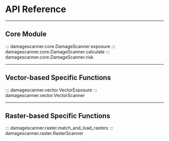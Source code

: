 # API Reference

---

## Core Module

::: damagescanner.core.DamageScanner.exposure
::: damagescanner.core.DamageScanner.calculate
::: damagescanner.core.DamageScanner.risk

---

## Vector-based Specific Functions

<!-- ::: damagescanner.vector._convert_to_meters
::: damagescanner.vector._get_cell_area_m2
::: damagescanner.vector._create_grid
::: damagescanner.vector._remove_duplicates
::: damagescanner.vector._reproject
::: damagescanner.vector._overlay_raster_vector
::: damagescanner.vector._overlay_vector_vector
::: damagescanner.vector._estimate_damage
::: damagescanner.vector._get_damage_per_object -->
::: damagescanner.vector.VectorExposure
::: damagescanner.vector.VectorScanner

---

## Raster-based Specific Functions

<!-- ::: damagescanner.raster._match_raster_to_vector -->
::: damagescanner.raster.match_and_load_rasters
::: damagescanner.raster.RasterScanner
